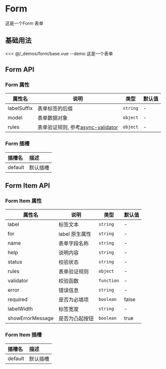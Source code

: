 # Form

这是一个Form 表单

## 基础用法

<<< @/_demos/form/base.vue
--demo 这是一个表单

## Form API

### Form 属性

属性名   | 说明      | 类型        | 默认值   |
| ----- | ------- | --------- | ----- |
| labelSuffix  | 表单标签的后缀      | `string`  | -   |
| model | 表单数据对象 | `object` | -
| rules | 表单验证规则, 参考[async-validator](https://github.com/yiminghe/async-validator) | `object` | -

### Form 插槽

| 插槽名 | 描述     |
| :----- | :------- |
| default | 默认插槽 |


## Form Item API

### Form Item 属性

属性名   | 说明      | 类型        | 默认值   |
| ----- | ------- | --------- | ----- |
| label  | 标签文本      | `string`  | -   |
| for | label 原生属性 | `string` | -
| name | 表单字段名称 | `string` | -
| help | 说明内容 | `string` | -
| status | 校验状态 | `string` | -
| rules | 表单验证规则 | `object` | -
| validator | 校验函数 | `function` | -
| error | 错误信息 | `string` | -
| required | 是否为必填项 | `boolean` | false
| labelWidth | 标签宽度 | `string` | -
| showErrorMessage | 是否为凸起按钮 | `boolean` | true

### Form Item 插槽

| 插槽名 | 描述     |
| :----- | :------- |
| default | 默认插槽 |

